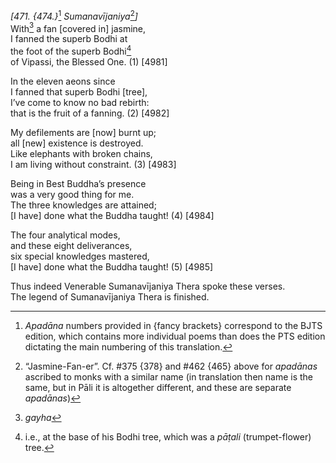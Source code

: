*\[471. {474.}*[^1] *Sumanavījaniya*[^2]*\]*  
With[^3] a fan \[covered in\] jasmine,  
I fanned the superb Bodhi at  
the foot of the superb Bodhi[^4]  
of Vipassi, the Blessed One. (1) \[4981\]

In the eleven aeons since  
I fanned that superb Bodhi \[tree\],  
I’ve come to know no bad rebirth:  
that is the fruit of a fanning. (2) \[4982\]

My defilements are \[now\] burnt up;  
all \[new\] existence is destroyed.  
Like elephants with broken chains,  
I am living without constraint. (3) \[4983\]

Being in Best Buddha’s presence  
was a very good thing for me.  
The three knowledges are attained;  
\[I have\] done what the Buddha taught! (4) \[4984\]

The four analytical modes,  
and these eight deliverances,  
six special knowledges mastered,  
\[I have\] done what the Buddha taught! (5) \[4985\]

Thus indeed Venerable Sumanavījaniya Thera spoke these verses.  
The legend of Sumanavījaniya Thera is finished.  
[^1]: *Apadāna* numbers provided in {fancy brackets} correspond to the
    BJTS edition, which contains more individual poems than does the PTS
    edition dictating the main numbering of this translation.  
[^2]: “Jasmine-Fan-er”. Cf. \#375 {378} and \#462 {465} above for
    *apadānas* ascribed to monks with a similar name (in translation
    then name is the same, but in Pāli it is altogether different, and
    these are separate *apadānas*)  
[^3]: *gayha*  
[^4]: i.e., at the base of his Bodhi tree, which was a *pāṭali*
    (trumpet-flower) tree.
